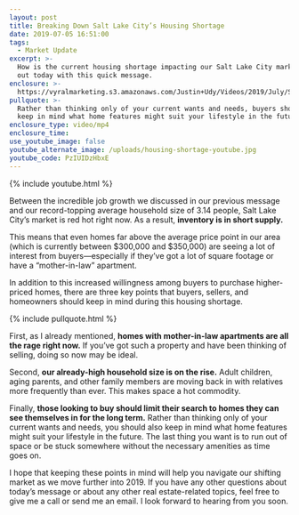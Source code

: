 ```yaml
---
layout: post
title: Breaking Down Salt Lake City’s Housing Shortage
date: 2019-07-05 16:51:00
tags:
  - Market Update
excerpt: >-
  How is the current housing shortage impacting our Salt Lake City market? Find
  out today with this quick message.
enclosure: >-
  https://vyralmarketing.s3.amazonaws.com/Justin+Udy/Videos/2019/July/Salt+Lake+City+Real+Estate+Agent-+Breaking+Down+Salt+Lake+Citys+Housing+Shortage.mp4
pullquote: >-
  Rather than thinking only of your current wants and needs, buyers should also
  keep in mind what home features might suit your lifestyle in the future.
enclosure_type: video/mp4
enclosure_time:
use_youtube_image: false
youtube_alternate_image: /uploads/housing-shortage-youtube.jpg
youtube_code: PzIUIDzHbxE
---
```


{% include youtube.html %}

Between the incredible job growth we discussed in our previous message and our record-topping average household size of 3.14 people, Salt Lake City’s market is red hot right now. As a result, **inventory is in short supply.**&nbsp;

This means that even homes far above the average price point in our area (which is currently between $300,000 and $350,000) are seeing a lot of interest from buyers—especially if they’ve got a lot of square footage or have a “mother-in-law” apartment.

In addition to this increased willingness among buyers to purchase higher-priced homes, there are three key points that buyers, sellers, and homeowners should keep in mind during this housing shortage.&nbsp;

{% include pullquote.html %}

First, as I already mentioned, **homes with mother-in-law apartments are all the rage right now.** If you’ve got such a property and have been thinking of selling, doing so now may be ideal.&nbsp;

Second, **our already-high household size is on the rise.** Adult children, aging parents, and other family members are moving back in with relatives more frequently than ever. This makes space a hot commodity. &nbsp;

Finally, **those looking to buy should limit their search to homes they can see themselves in for the long term.** Rather than thinking only of your current wants and needs, you should also keep in mind what home features might suit your lifestyle in the future. The last thing you want is to run out of space or be stuck somewhere without the necessary amenities as time goes on.&nbsp;

I hope that keeping these points in mind will help you navigate our shifting market as we move further into 2019. If you have any other questions about today’s message or about any other real estate-related topics, feel free to give me a call or send me an email. I look forward to hearing from you soon.